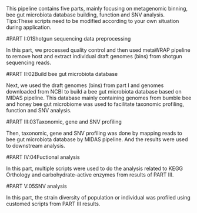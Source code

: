 This pipeline contains five parts, mainly focusing on metagenomic binning, bee gut microbiota database building, function and SNV analysis. 
Tips:These scripts need to be modified according to your own situation during application.

#PART I:01Shotgun sequencing data preprocessing

In this part, we processed quality control and then used metaWRAP pipeline to remove host and extract individual draft genomes (bins) from shotgun sequencing reads.


#PART II:02Build bee gut microbiota database

Next, we used the draft genomes (bins) from part I and genomes downloaded from NCBI to build a bee gut microbiota database based on MIDAS pipeline. This database mainly containing genomes from bumble bee and honey bee gut microbiome was used to facilitate taxonomic profiling, function and SNV analysis.


#PART III:03Taxonomic, gene and SNV profiling

Then, taxonomic, gene and SNV profiling was done by mapping reads to bee gut microbiota database by MIDAS pipeline. And the results were used to downstream analysis. 


#PART IV:04Fuctional analysis

In this part, multiple scripts were used to do the analysis related to KEGG Orthology and carbohydrate-active enzymes from results of PART III.


#PART V:05SNV analysis

In this part, the strain diversity of population or individual was profiled using customed scripts from PART III results.
